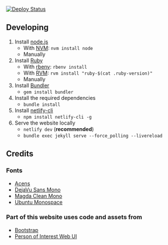 [![Deploy Status](https://api.netlify.com/api/v1/badges/00e3aae8-6038-4963-a3da-7a50b5702617/deploy-status)](https://app.netlify.com/sites/strappazzon/deploys)

## Developing

1. Install [node.js](https://nodejs.org)
    - With [NVM](https://github.com/nvm-sh/nvm): `nvm install node`
    - Manually
2. Install [Ruby](https://www.ruby-lang.org)
    - With [rbenv](https://github.com/rbenv/rbenv): `rbenv install`
    - With [RVM](https://rvm.io): `rvm install "ruby-$(cat .ruby-version)"`
    - Manually
3. Install [Bundler](https://bundler.io)
    - `gem install bundler`
4. Install the required dependencies
    - `bundle install`
5. Install [netlify-cli](https://cli.netlify.com)
    - `npm install netlify-cli -g`
6. Serve the website locally
    - `netlify dev` (**recommended**)
    - `bundle exec jekyll serve --force_polling --livereload`

## Credits

### Fonts

- [Acens](https://www.dafont.com/acens.font)
- [DejaVu Sans Mono](https://www.fontsquirrel.com/fonts/dejavu-sans-mono)
- [Magda Clean Mono](https://www.myfonts.com/fonts/fontfont/ff-magda-clean-mono)
- [Ubuntu Monospace](https://design.ubuntu.com/font/)

### Part of this website uses code and assets from

- [Bootstrap](https://github.com/twbs/bootstrap)
- [Person of Interest Web UI](https://github.com/Phreshhh/poi-web-ui)
